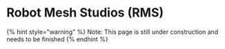 # Robot Mesh Studios \(RMS\)

{% hint style="warning" %}
Note: This page is still under construction and needs to be finished
{% endhint %}



